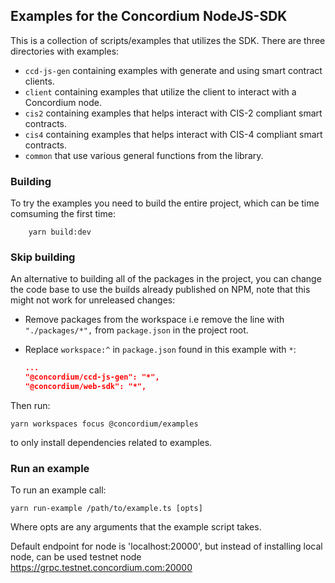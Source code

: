## Examples for the Concordium NodeJS-SDK

This is a collection of scripts/examples that utilizes the SDK. There are
three directories with examples:

- `ccd-js-gen` containing examples with generate and using smart contract clients.
- `client` containing examples that utilize the client to interact with
a Concordium node.
- `cis2`  containing examples that helps interact with CIS-2 compliant smart contracts.
- `cis4`  containing examples that helps interact with CIS-4 compliant smart contracts.
- `common` that use various general functions from the library.

### Building

To try the examples you need to build the entire project, which can be time comsuming the first time:

```shell
    yarn build:dev
```

### Skip building

An alternative to building all of the packages in the project, you can change the code base to use the builds already published on NPM, note that this might not work for unreleased changes:

- Remove packages from the workspace i.e remove the line with `"./packages/*",` from `package.json` in the project root.
- Replace `workspace:^` in `package.json` found in this example with `*`:

  ```json
  ...
  "@concordium/ccd-js-gen": "*",
  "@concordium/web-sdk": "*",
  ```

Then run:

```shell
yarn workspaces focus @concordium/examples
```

to only install dependencies related to examples.

### Run an example

To run an example call:

```shell
yarn run-example /path/to/example.ts [opts]
```

Where opts are any arguments that the example script takes.

Default endpoint for node is 'localhost:20000',
but instead of installing local node,
can be used testnet node <https://grpc.testnet.concordium.com:20000>
